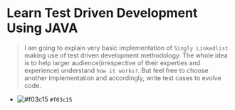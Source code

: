 # Learn Test Driven Development Using JAVA
> I am going to explain very basic implementation of `Singly Linkedlist` making use of test driven development methodology. The whole idea is to help larger audience(irrespective of their experties and experience) understand `how it works?`. But feel free to choose another implementation and accordingly, write test cases to evolve code.
- ![#f03c15](https://placehold.it/15/f03c15/000000?text=+) `#f03c15`

